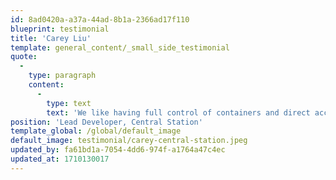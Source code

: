 ```yaml
---
id: 8ad0420a-a37a-44ad-8b1a-2366ad17f110
blueprint: testimonial
title: 'Carey Liu'
template: general_content/_small_side_testimonial
quote:
  -
    type: paragraph
    content:
      -
        type: text
        text: 'We like having full control of containers and direct access to code. Ultimately we have more control compared to other hosting providers. You guys actually listen to feedback, too.'
position: 'Lead Developer, Central Station'
template_global: /global/default_image
default_image: testimonial/carey-central-station.jpeg
updated_by: fa61bd1a-7054-4dd6-974f-a1764a47c4ec
updated_at: 1710130017
---
```

